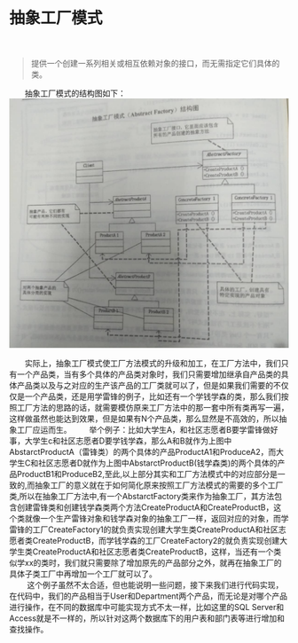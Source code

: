 # 抽象工厂模式 #
　　
> 提供一个创建一系列相关或相互依赖对象的接口，而无需指定它们具体的类。

　　抽象工厂模式的结构图如下：<br>
![](https://github.com/herodll/myblog/blob/master/designPattern/%E8%AE%BE%E8%AE%A1%E6%A8%A1%E5%BC%8F%E5%9F%BA%E7%A1%80%E7%AF%87/%E6%A8%A1%E5%BC%8F%E7%BB%93%E6%9E%84%E5%9B%BE/%E6%8A%BD%E8%B1%A1%E5%B7%A5%E5%8E%82%E6%A8%A1%E5%BC%8F%E7%BB%93%E6%9E%84%E5%9B%BE.jpg)


　　实际上，抽象工厂模式使工厂方法模式的升级和加工，在工厂方法中，我们只有一个产品类，当有多个具体的产品类对象时，我们只需要增加继承自产品类的具体产品类以及与之对应的生产该产品的工厂类就可以了，但是如果我们需要的不仅仅是一个产品类，还是用学雷锋的例子，比如还有一个学钱学森的类，那么我们按照工厂方法的思路的话，就需要模仿原来工厂方法中的那一套中所有类再写一遍，这样做虽然也能达到效果，但是如果有N个产品类，那么显然是不高效的，所以抽象工厂应运而生。
　　举个例子：比如大学生A，和社区志愿者B要学雷锋做好事，大学生c和社区志愿者D要学钱学森，那么A和B就作为上图中AbstarctProductA（雷锋类）的两个具体的产品ProductA1和ProduceA2，而大学生C和社区志愿者D就作为上图中AbstarctProductB(钱学森类)的两个具体的产品ProductB1和ProduceB2,至此,以上部分其实和工厂方法模式中的对应部分是一致的,而抽象工厂的意义就在于如何简化原来按照工厂方法模式的需要的多个工厂类,所以在抽象工厂方法中,有一个AbstarctFactory类来作为抽象工厂，其方法包含创建雷锋类和创建钱学森类两个方法CreateProductA和CreateProductB，这个类就像一个生产雷锋对象和钱学森对象的抽象工厂一样，返回对应的对象，而学雷锋的工厂CreateFactory1的就负责实现创建大学生类CreateProductA和社区志愿者类CreateProductB，而学钱学森的工厂CreateFactory2的就负责实现创建大学生类CreateProductA和社区志愿者类CreateProductB，这样，当还有一个类似学xx的类时，我们就只需要除了增加原先的产品部分之外，就再在抽象工厂的具体子类工厂中再增加一个工厂就可以了。<br>
　　  这个例子虽然不太合适，但也能说明一些问题，接下来我们进行代码实现，在代码中，我们的产品相当于User和Department两个产品，而无论是对哪个产品进行操作，在不同的数据库中可能实现方式不太一样，比如这里的SQL Server和Access就是不一样的，所以针对这两个数据库下的用户表和部门表等进行增加和查找操作。